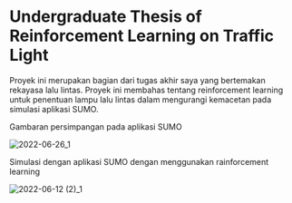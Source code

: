# Undergraduate Thesis of Reinforcement Learning on Traffic Light
Proyek ini merupakan bagian dari tugas akhir saya yang bertemakan rekayasa lalu lintas.
Proyek ini membahas tentang reinforcement learning untuk penentuan lampu lalu lintas dalam mengurangi kemacetan pada simulasi aplikasi SUMO.

Gambaran persimpangan pada aplikasi SUMO

![2022-06-26_1](https://user-images.githubusercontent.com/80908686/202377027-588919a1-3488-4633-a0b7-e9b10a2918d7.png)

Simulasi dengan aplikasi SUMO dengan menggunakan rainforcement learning

![2022-06-12 (2)_1](https://user-images.githubusercontent.com/80908686/202377558-fd2dfd56-d36e-4645-b43b-00a8694a2489.png)
